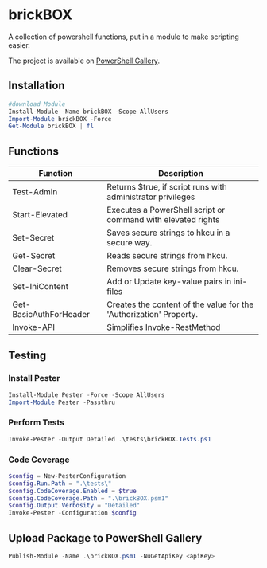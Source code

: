 # brickBOX

A collection of powershell functions, put in a module to make scripting easier. 

The project is available on [PowerShell Gallery](https://www.powershellgallery.com/packages/brickBOX).


## Installation

``` powershell
#download Module 
Install-Module -Name brickBOX -Scope AllUsers
Import-Module brickBOX -Force
Get-Module brickBOX | fl
```

## Functions

Function                | Description
----------------------- | -----------
Test-Admin              | Returns $true, if script runs with administrator privileges  
Start-Elevated          | Executes a PowerShell script or command with elevated rights  
Set-Secret              | Saves secure strings to hkcu in a secure way.  
Get-Secret              | Reads secure strings from hkcu.  
Clear-Secret            | Removes secure strings from hkcu.
Set-IniContent          | Add or Update key-value pairs in ini-files  
Get-BasicAuthForHeader  | Creates the content of the value for the 'Authorization' Property.
Invoke-API              | Simplifies Invoke-RestMethod  


## Testing

### Install Pester

``` powershell
Install-Module Pester -Force -Scope AllUsers
Import-Module Pester -Passthru
```

### Perform Tests

``` powershell
Invoke-Pester -Output Detailed .\tests\brickBOX.Tests.ps1
```

### Code Coverage
``` powershell
$config = New-PesterConfiguration
$config.Run.Path = ".\tests\"
$config.CodeCoverage.Enabled = $true
$config.CodeCoverage.Path = ".\brickBOX.psm1"
$config.Output.Verbosity = "Detailed"
Invoke-Pester -Configuration $config
```


## Upload Package to PowerShell Gallery
``` powershell
Publish-Module -Name .\brickBOX.psm1 -NuGetApiKey <apiKey>
```
